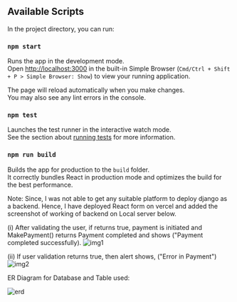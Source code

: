 ## Available Scripts
In the project directory, you can run:

### `npm start`
Runs the app in the development mode.\
Open [http://localhost:3000](http://localhost:3000) in the built-in Simple Browser (`Cmd/Ctrl + Shift + P > Simple Browser: Show`) to view your running application.

The page will reload automatically when you make changes.\
You may also see any lint errors in the console.

### `npm test`
Launches the test runner in the interactive watch mode.\
See the section about [running tests](https://facebook.github.io/create-react-app/docs/running-tests) for more information.

### `npm run build`
Builds the app for production to the `build` folder.\
It correctly bundles React in production mode and optimizes the build for the best performance.

Note: Since, I was not able to get any suitable platform to deploy django as a backend. Hence, I have deployed React form on vercel and added the screenshot of working of backend on Local server below. 

(i) After validating the user, if returns true, payment is initiated and MakePayment() returns Payment completed and shows ("Payment completed successfully).
![img1](https://user-images.githubusercontent.com/70884153/207120515-914b5d5a-32fd-455b-be2b-a05c6dfaa5cc.jpeg)

(ii) If user validation returns true, then alert shows, ("Error in Payment")
![img2](https://user-images.githubusercontent.com/70884153/207120832-219e2682-0a89-4cb4-93ed-5c01ff9c8ace.jpeg)


ER Diagram for Database and Table used:

![erd](https://user-images.githubusercontent.com/70884153/207128680-fd59cc4e-de3d-45b9-9829-4ca76d4808e2.jpg)
